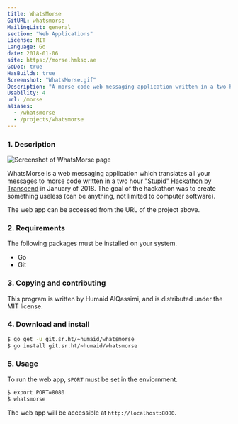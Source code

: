 ```yaml
---
title: WhatsMorse
GitURL: whatsmorse
MailingList: general
section: "Web Applications"
License: MIT
Language: Go
date: 2018-01-06
site: https://morse.hmksq.ae
GoDoc: true
HasBuilds: true
Screenshot: "WhatsMorse.gif"
Description: "A morse code web messaging application written in a two-hour hackaton."
Usability: 4
url: /morse
aliases:
  - /whatsmorse
  - /projects/whatsmorse
---
```

### 1. Description
![Screenshot of WhatsMorse page](/projects/screenshots/WhatsMorse.gif)

WhatsMorse is a web messaging application which translates all your messages to morse code written in a two hour ["Stupid" Hackathon by Transcend](https://www.meetup.com/transcenddubai/events/245505285/) in January of 2018.
The goal of the hackathon was to create something useless (can be anything, not limited to computer software).  

The web app can be accessed from the URL of the project above.

### 2. Requirements

The following packages must be installed on your system.

- Go
- Git

### 3. Copying and contributing

This program is written by Humaid AlQassimi, and is distributed
under the MIT license.  

### 4. Download and install

```sh
$ go get -u git.sr.ht/~humaid/whatsmorse
$ go install git.sr.ht/~humaid/whatsmorse
```

### 5. Usage
To run the web app, `$PORT` must be set in the enviornment.
```sh
$ export PORT=8080
$ whatsmorse
```
The web app will be accessible at `http://localhost:8080`.

